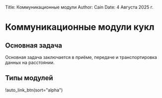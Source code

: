 Title: Коммуникационные модули
Author: Cain
Date: 4 Августа 2025 г.

# Коммуникационные модули кукл

## Основная задача
Основная задача заключается в приёме, передаче и транспортировка данных на расстоянии.

## Типы модулей
!auto_link_btn(sort="alpha")
